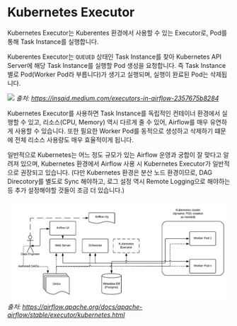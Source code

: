 # Kubernetes Executor

Kubernetes Executor는 Kuberentes 환경에서 사용할 수 있는 Executor로, Pod를 통해 Task Instance를 실행합니다.

Kuberentes Executor는 `QUEUED` 상태인 Task Instance를 찾아 Kubernetes API Server에 해당 Task Instance를 실행할 Pod 생성을 요청합니다.
즉 Task Instance 별로 Pod(Worker Pod라 부릅니다)가 생기고 실행되며, 실행이 완료된 Pod는 삭제됩니다.

![](https://miro.medium.com/max/1400/1*GuXasZX0WVhj8cHmMshIBg.png)
*출처: https://insaid.medium.com/executors-in-airflow-2357675b8284*

Kubernetes Executor를 사용하면 Task Instance를 독립적인 컨테이너 환경에서 실행할 수 있고, 리소스(CPU, Memory) 역시 다르게 줄 수 있어,
Airflow를 매우 유연하게 사용할 수 있습니다. 또한 필요한 Worker Pod를 동적으로 생성하고 삭제하기 떄문에 전체 리소스 사용량도 매우 효율적이게 됩니다.

일반적으로 Kubernetes는 어느 정도 규모가 있는 Airflow 운영과 궁합이 잘 맞다고 알려져 있으며,
Kubernetes 환경에서 Airflow 사용 시 Kubernetes Executor가 일반적으로 권장되고 있습니다.
(다만 Kubernetes 환경은 분산 노드 환경이므로, DAG Direcotory를 별도로 Sync 해야하고,
로그 설정 역시 Remote Logging으로 해야하는 등 추가 설정해야할 것들이 조금 더 있습니다.)

![img.png](./img.png)
*출처: https://airflow.apache.org/docs/apache-airflow/stable/executor/kubernetes.html*
